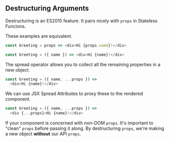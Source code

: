 ## Destructuring Arguments

Destructuring is an ES2015 feature. It pairs nicely with `props` in Stateless Funcions.

These examples are equivalent.

```js
const Greeting = props => <div>Hi {props.name}!</div>

const Greeting = ({ name }) => <div>Hi {name}!</div>
```

The spread operator allows you to collect all the remaining properties in a new object.

```js
const Greeting = ({ name, ...props }) =>
  <div>Hi {name}!</div>
```

We can use JSX Spread Attributes to proxy these to the rendered component.

```js
const Greeting = ({ name, ...props }) =>
  <div {...props}>Hi {name}!</div>
```

If your component is concerned with non-DOM `props`. It's important to "clean" `props` before passing it along. By destructuring `props`, we're making a new object **without** our API `props`.